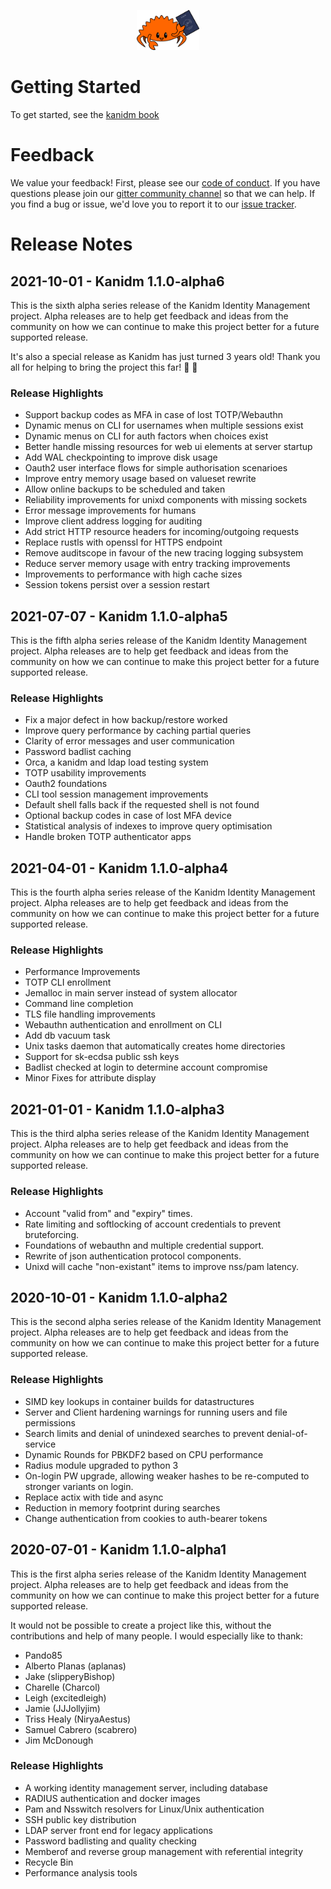 
<p align="center">
  <img src="https://raw.githubusercontent.com/kanidm/kanidm/master/artwork/logo-small.png" width="20%" height="auto" />
</p>

# Getting Started

To get started, see the [kanidm book]

# Feedback

We value your feedback! First, please see our [code of conduct]. If you
have questions please join our [gitter community channel] so that we
can help. If you find a bug or issue, we'd love you to report it to our
[issue tracker].

# Release Notes

## 2021-10-01 - Kanidm 1.1.0-alpha6

This is the sixth alpha series release of the Kanidm Identity Management
project. Alpha releases are to help get feedback and ideas from the community
on how we can continue to make this project better for a future supported release.

It's also a special release as Kanidm has just turned 3 years old! Thank you all
for helping to bring the project this far! 🎉 🦀

### Release Highlights

* Support backup codes as MFA in case of lost TOTP/Webauthn
* Dynamic menus on CLI for usernames when multiple sessions exist
* Dynamic menus on CLI for auth factors when choices exist
* Better handle missing resources for web ui elements at server startup
* Add WAL checkpointing to improve disk usage
* Oauth2 user interface flows for simple authorisation scenarioes
* Improve entry memory usage based on valueset rewrite
* Allow online backups to be scheduled and taken
* Reliability improvements for unixd components with missing sockets
* Error message improvements for humans
* Improve client address logging for auditing
* Add strict HTTP resource headers for incoming/outgoing requests
* Replace rustls with openssl for HTTPS endpoint
* Remove auditscope in favour of the new tracing logging subsystem
* Reduce server memory usage with entry tracking improvements
* Improvements to performance with high cache sizes
* Session tokens persist over a session restart

## 2021-07-07 - Kanidm 1.1.0-alpha5

This is the fifth alpha series release of the Kanidm Identity Management
project. Alpha releases are to help get feedback and ideas from the community
on how we can continue to make this project better for a future supported release.

### Release Highlights

* Fix a major defect in how backup/restore worked
* Improve query performance by caching partial queries
* Clarity of error messages and user communication
* Password badlist caching
* Orca, a kanidm and ldap load testing system
* TOTP usability improvements
* Oauth2 foundations
* CLI tool session management improvements
* Default shell falls back if the requested shell is not found
* Optional backup codes in case of lost MFA device
* Statistical analysis of indexes to improve query optimisation
* Handle broken TOTP authenticator apps

## 2021-04-01 - Kanidm 1.1.0-alpha4

This is the fourth alpha series release of the Kanidm Identity Management
project. Alpha releases are to help get feedback and ideas from the community
on how we can continue to make this project better for a future supported release.

### Release Highlights

* Performance Improvements
* TOTP CLI enrollment
* Jemalloc in main server instead of system allocator
* Command line completion
* TLS file handling improvements
* Webauthn authentication and enrollment on CLI
* Add db vacuum task
* Unix tasks daemon that automatically creates home directories
* Support for sk-ecdsa public ssh keys
* Badlist checked at login to determine account compromise
* Minor Fixes for attribute display

## 2021-01-01 - Kanidm 1.1.0-alpha3

This is the third alpha series release of the Kanidm Identity Management
project. Alpha releases are to help get feedback and ideas from the community
on how we can continue to make this project better for a future supported release.

### Release Highlights

* Account "valid from" and "expiry" times.
* Rate limiting and softlocking of account credentials to prevent bruteforcing.
* Foundations of webauthn and multiple credential support.
* Rewrite of json authentication protocol components.
* Unixd will cache "non-existant" items to improve nss/pam latency.

## 2020-10-01 - Kanidm 1.1.0-alpha2

This is the second alpha series release of the Kanidm Identity Management
project. Alpha releases are to help get feedback and ideas from the community
on how we can continue to make this project better for a future supported release.

### Release Highlights

* SIMD key lookups in container builds for datastructures
* Server and Client hardening warnings for running users and file permissions
* Search limits and denial of unindexed searches to prevent denial-of-service
* Dynamic Rounds for PBKDF2 based on CPU performance
* Radius module upgraded to python 3
* On-login PW upgrade, allowing weaker hashes to be re-computed to stronger variants on login.
* Replace actix with tide and async
* Reduction in memory footprint during searches
* Change authentication from cookies to auth-bearer tokens

## 2020-07-01 - Kanidm 1.1.0-alpha1

This is the first alpha series release of the Kanidm Identity Management
project. Alpha releases are to help get feedback and ideas from the community
on how we can continue to make this project better for a future supported release.

It would not be possible to create a project like this, without the contributions
and help of many people. I would especially like to thank:

* Pando85
* Alberto Planas (aplanas)
* Jake (slipperyBishop)
* Charelle (Charcol)
* Leigh (excitedleigh)
* Jamie (JJJollyjim)
* Triss Healy (NiryaAestus)
* Samuel Cabrero (scabrero)
* Jim McDonough

### Release Highlights

* A working identity management server, including database
* RADIUS authentication and docker images
* Pam and Nsswitch resolvers for Linux/Unix authentication
* SSH public key distribution
* LDAP server front end for legacy applications
* Password badlisting and quality checking
* Memberof and reverse group management with referential integrity
* Recycle Bin
* Performance analysis tools

[issue tracker]: https://github.com/kanidm/kanidm/issues
[gitter community channel]: https://gitter.im/kanidm/community
[code of conduct]: https://github.com/kanidm/kanidm/blob/master/CODE_OF_CONDUCT.md
[kanidm book]: https://github.com/kanidm/kanidm/blob/master/kanidm_book/src/SUMMARY.md

